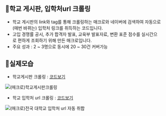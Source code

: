 ## 📌학교 게시판, 입학처url 크롤링
- 학교 게시판의 link와 tag를 통해 크롤링하는 매크로와 네이버에 검색하여 자동으로 (매번 바뀌는) 입학처 링크를 취득하는 코드입니다.
- 고입 경쟁률 공시, 추가 합격자 발표, 교육부 발표자료, 변환 표준 점수를 실시간으로 편하게 조회하기 위해 만든 매크로입니다.
- 주요 성과 : 2 ~ 3명으로 동시에 20 ~ 30건 커버가능

## 📌실제모습

- 학교게시판 크롤링 : [코드보기](https://github.com/NeatyNut/Excel_Macro/blob/main/%EB%8D%B0%EC%9D%B4%ED%84%B0%20%EC%B7%A8%ED%95%A9%20%EB%B0%8F%20%EC%A0%84%EC%B2%98%EB%A6%AC%20%EA%B4%80%EB%A0%A8/%EC%9B%B9%ED%81%AC%EB%A1%A4%EB%A7%81/(%EB%A7%A4%ED%81%AC%EB%A1%9C)%ED%95%99%EA%B5%90%EA%B2%8C%EC%8B%9C%ED%8C%90%ED%81%AC%EB%A1%A4%EB%A7%81.vbs)

![(매크로)학교게시판크롤링](https://github.com/NeatyNut/Excel_Macro/assets/89675001/73e79d9c-cc69-45ab-b70b-13808050cafb)


- 학교 입학처 url 크롤링 : [코드보기](https://github.com/NeatyNut/Excel_Macro/blob/main/%EB%8D%B0%EC%9D%B4%ED%84%B0%20%EC%B7%A8%ED%95%A9%20%EB%B0%8F%20%EC%A0%84%EC%B2%98%EB%A6%AC%20%EA%B4%80%EB%A0%A8/%EC%9B%B9%ED%81%AC%EB%A1%A4%EB%A7%81/(%EB%A7%A4%ED%81%AC%EB%A1%9C)%ED%95%99%EA%B5%90%EC%9E%85%ED%95%99%EC%B2%98url%ED%81%AC%EB%A1%A4%EB%A7%81.vbs)

![(매크로)전국 대학교 입학처 url 자동 취합](https://github.com/NeatyNut/Excel_Macro/assets/89675001/1fbf259b-a2e6-4a04-8fee-9a82465a8f0b)
